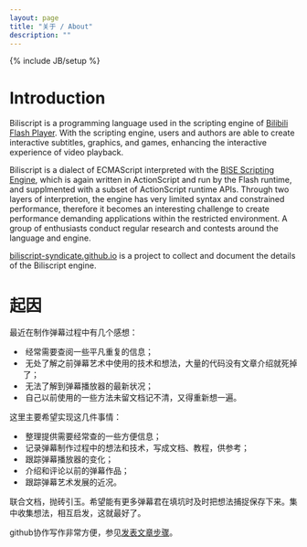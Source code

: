 ```yaml
---
layout: page
title: "关于 / About"
description: ""
---
```

{% include JB/setup %}

Introduction
============

Biliscript is a programming language used in the scripting engine of [Bilibili](https://en.wikipedia.org/wiki/Bilibili) [Flash Player](https://static-s.bilibili.tv/play.swf). With the scripting engine, users and authors are able to create interactive subtitles, graphics, and games, enhancing the interactive experience of video playback.

Biliscript is a dialect of ECMAScript interpreted with the [BISE Scripting Engine](http://kinsmangames.wordpress.com/bise-scripting-engine/), which is again written in ActionScript and run by the Flash runtime, and supplmented with a subset of ActionScript runtime APIs. Through two layers of interpretion, the engine has very limited syntax and constrained performance, therefore it becomes an interesting challenge to create performance demanding applications within the restricted environment. A group of enthusiasts conduct regular research and contests around the language and engine.

[biliscript-syndicate.github.io](http://biliscript-syndicate.github.io) is a project to collect and document the details of the Biliscript engine.


起因
====

最近在制作弹幕过程中有几个感想：

* &nbsp;经常需要查阅一些平凡重复的信息；
* &nbsp;无处了解之前弹幕艺术中使用的技术和想法，大量的代码没有文章介绍就死掉了；
* &nbsp;无法了解到弹幕播放器的最新状况；
* &nbsp;自己以前使用的一些方法未留文档记不清，又得重新想一遍。

这里主要希望实现这几件事情：

* &nbsp;整理提供需要经常查的一些方便信息；
* &nbsp;记录弹幕制作过程中的想法和技术，写成文档、教程，供参考；
* &nbsp;跟踪弹幕播放器的变化；
* &nbsp;介绍和评论以前的弹幕作品；
* &nbsp;跟踪弹幕艺术发展的近况。

联合文档，抛砖引玉。希望能有更多弹幕君在填坑时及时把想法捕捉保存下来。集中收集想法，相互启发，这就最好了。

github协作写作非常方便，参见[发表文章步骤](http://biliscript-syndicate.github.com/news/2013/02/13/submission-test.html)。
